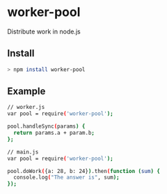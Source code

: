 # worker-pool
Distribute work in node.js

## Install
```sh
> npm install worker-pool
```

## Example
```sh
// worker.js
var pool = require('worker-pool');

pool.handleSync(params) { 
  return params.a + param.b;
};
```

```sh
// main.js
var pool = require('worker-pool');

pool.doWork({a: 28, b: 24}).then(function (sum) {
  console.log("The answer is", sum);
});
```
